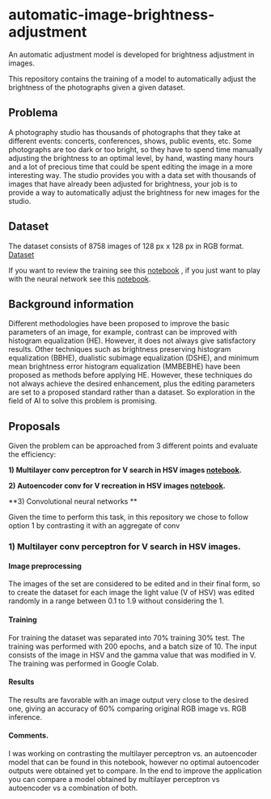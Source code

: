 # automatic-image-brightness-adjustment
An automatic adjustment model is developed for brightness adjustment in images.


This repository contains the training of a model to automatically adjust the brightness of the photographs given a given dataset. 

## Problema
A photography studio has thousands of photographs that they take at different events: concerts, conferences, shows, public events, etc. Some photographs are too dark or too bright, so they have to spend time manually adjusting the brightness to an optimal level, by hand, wasting many hours and a lot of precious time that could be spent editing the image in a more interesting way. The studio provides you with a data set with thousands of images that have already been adjusted for brightness, your job is to provide a way to automatically adjust the brightness for new images for the studio.

## Dataset
The dataset consists of 8758 images of 128 px x 128 px in RGB format.
[Dataset](https://www.kaggle.com/code/shruthimshruthim/google-scrapped-image/data?select=images) 


If you want to review the training see this [notebook](#) , if you just want to play with the neural network see this [notebook](#).

## Background information

Different methodologies have been proposed to improve the basic parameters of an image, for example, contrast can be improved with histogram equalization (HE). However, it does not always give satisfactory results. Other techniques such as brightness preserving histogram equalization (BBHE), dualistic subimage equalization (DSHE), and minimum mean brightness error histogram equalization (MMBEBHE) have been proposed as methods before applying HE. However, these techniques do not always achieve the desired enhancement, plus the editing parameters are set to a proposed standard rather than a dataset. So exploration in the field of AI to solve this problem is promising.

## Proposals

Given the problem can be approached from 3 different points and evaluate the efficiency:

**1) Multilayer conv perceptron for V search in HSV images [notebook](#).**

**2) Autoencoder conv for V recreation in HSV images [notebook](https://github.com/toledoangel/automatic-image-brightness-adjustment/blob/main/Autoencoder.ipynb).**

**3) Convolutional neural networks **

Given the time to perform this task, in this repository we chose to follow option 1 by contrasting it with an aggregate of conv


### 1) Multilayer conv perceptron for V search in HSV images.

#### Image preprocessing

The images of the set are considered to be edited and in their final form, so to create the dataset for each image the light value (V of HSV) was edited randomly in a range between 0.1 to 1.9 without considering the 1.


#### Training 

For training the dataset was separated into 70% training 30% test. The training was performed with 200 epochs, and a batch size of 10. The input consists of the image in HSV and the gamma value that was modified in V. The training was performed in Google Colab. 

#### Results 

The results are favorable with an image output very close to the desired one, giving an accuracy of 60% comparing original RGB image vs. RGB inference.  

#### Comments.

I was working on contrasting the multilayer perceptron vs. an autoencoder model that can be found in this notebook, however no optimal autoencoder outputs were obtained yet to compare. 
In the end to improve the application you can compare a model obtained by multilayer perceptron vs autoencoder vs a combination of both.

